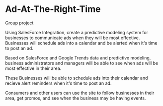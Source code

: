 # Ad-At-The-Right-Time
Group project

Using SalesForce Integration, create a predictive modeling system for businesses to communicate
ads when they will be most effective. Businesses will schedule ads into a calendar and be alerted
when it's time to post an ad.

Based on SalesForce and Google Trends data and predictive modeling, business administrators and managers will be able to 
see when ads will be most effective in their area.

These Businesses will be able to schedule ads into their calendar and recieve alert reminders when it's time to post an ad.

Consumers and other users can use the site to follow businesses in their area, get promos, and see when the business 
may be having events.